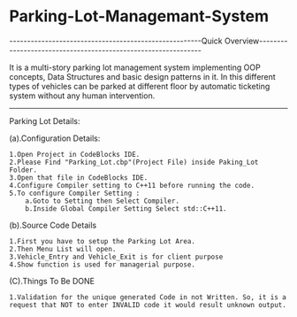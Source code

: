 # Parking-Lot-Managemant-System

------------------------------------------------------Quick Overview--------------------------------------------------------------

It is a multi-story parking lot management system implementing OOP concepts, Data Structures and basic design patterns in it. 
In this different types of vehicles can be parked at different floor by automatic ticketing system without any human intervention.

----------------------------------------------------------------------------------------------------------------------------------

Parking Lot Details:

(a).Configuration Details:

	1.Open Project in CodeBlocks IDE.
	2.Please Find "Parking_Lot.cbp"(Project File) inside Paking_Lot Folder.
	3.Open that file in CodeBlocks IDE.
	4.Configure Compiler setting to C++11 before running the code.
	5.To configure Compiler Setting :
		a.Goto to Setting then Select Compiler.
		b.Inside Global Compiler Setting Select std::C++11.

(b).Source Code Details

	1.First you have to setup the Parking Lot Area.
	2.Then Menu List will open.
	3.Vehicle_Entry and Vehicle_Exit is for client purpose
	4.Show function is used for managerial purpose.
	
(C).Things To Be DONE

	1.Validation for the unique generated Code in not Written. So, it is a request that NOT to enter INVALID code it would result unknown output.

